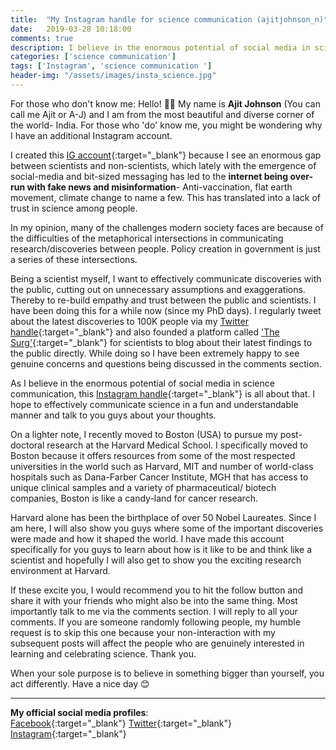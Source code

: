 ```yaml
---
title:  "My Instagram handle for science communication (ajitjohnson_n)"
date:   2019-03-28 10:18:00
comments: true
description: I believe in the enormous potential of social media in science communication, this Instagram handle is all about that.
categories: ['science communication']
tags: ['Instagram', 'science communication ']
header-img: "/assets/images/insta_science.jpg"
---
```

For those who don't know me: Hello! 🙋🏻 My name is **Ajit Johnson** (You can call me Ajit or A-J) and I am from the most beautiful and diverse corner of the world- India. For those who 'do' know me, you might be wondering why I have an additional Instagram account.

I created this [IG account](https://www.instagram.com/ajitjohnson_n/){:target="_blank"} because I see an enormous gap between scientists and non-scientists, which lately with the emergence of social-media and bit-sized messaging has led to the **internet being over-run with fake news and misinformation**- Anti-vaccination, flat earth movement, climate change to name a few. This has translated into a lack of trust in science among people.

In my opinion, many of the challenges modern society faces are because of the difficulties of the metaphorical intersections in communicating research/discoveries between people. Policy creation in government is just a series of these intersections.

Being a scientist myself, I want to effectively communicate discoveries with the public, cutting out on unnecessary assumptions and exaggerations. Thereby to re-build empathy and trust between the public and scientists. I have been doing this for a while now (since my PhD days). I regularly tweet about the latest discoveries to 100K people via my [Twitter handle](https://twitter.com/ajitjohnson_n){:target="_blank"} and also founded a platform called ['The Surg'](https://thesurg.com/){:target="_blank"} for scientists to blog about their latest findings to the public directly. While doing so I have been extremely happy to see genuine concerns and questions being discussed in the comments section.

As I believe in the enormous potential of social media in science communication, this [Instagram handle](https://www.instagram.com/ajitjohnson_n/){:target="_blank"} is all about that. I hope to effectively communicate science in a fun and understandable manner and talk to you guys about your thoughts.

On a lighter note, I recently moved to Boston (USA) to pursue my post-doctoral research at the Harvard Medical School. I specifically moved to Boston because it offers resources from some of the most respected universities in the world such as Harvard, MIT and number of world-class hospitals such as Dana-Farber Cancer Institute, MGH that has access to unique clinical samples and a variety of pharmaceutical/ biotech companies, Boston is like a candy-land for cancer research.

Harvard alone has been the birthplace of over 50 Nobel Laureates. Since I am here, I will also show you guys where some of the important discoveries were made and how it shaped the world. I have made this account specifically for you guys to learn about how is it like to be and think like a scientist and hopefully I will also get to show you the exciting research environment at Harvard.

If these excite you, I would recommend you to hit the follow button and share it with your friends who might also be into the same thing. Most importantly talk to me via the comments section. I will reply to all your comments. If you are someone randomly following people, my humble request is to skip this one because your non-interaction with my subsequent posts will affect the people who are genuinely interested in learning and celebrating science. Thank you.

When your sole purpose is to believe in something bigger than yourself, you act differently. Have a nice day 😊

---
**My official social media profiles**:  
<i class="fab fa-facebook"></i>[ Facebook](https://www.facebook.com/ajitjohnsonnirmal){:target="_blank"}
<i class="fab fa-twitter-square"></i>[ Twitter](https://twitter.com/ajitjohnson_n){:target="_blank"}
<i class="fab fa-instagram"></i>[ Instagram](https://www.instagram.com/ajitjohnson_n/){:target="_blank"}
